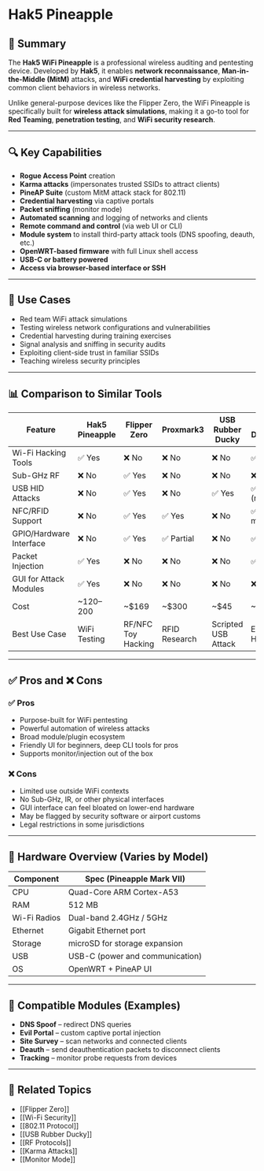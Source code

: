 # Hak5 Pineapple

## 🧠 Summary

The **Hak5 WiFi Pineapple** is a professional wireless auditing and pentesting device. Developed by **Hak5**, it enables **network reconnaissance**, **Man-in-the-Middle (MitM)** attacks, and **WiFi credential harvesting** by exploiting common client behaviors in wireless networks.

Unlike general-purpose devices like the Flipper Zero, the WiFi Pineapple is specifically built for **wireless attack simulations**, making it a go-to tool for **Red Teaming**, **penetration testing**, and **WiFi security research**.

---

## 🔍 Key Capabilities

- **Rogue Access Point** creation
- **Karma attacks** (impersonates trusted SSIDs to attract clients)
- **PineAP Suite** (custom MitM attack stack for 802.11)
- **Credential harvesting** via captive portals
- **Packet sniffing** (monitor mode)
- **Automated scanning** and logging of networks and clients
- **Remote command and control** (via web UI or CLI)
- **Module system** to install third-party attack tools (DNS spoofing, deauth, etc.)
- **OpenWRT-based firmware** with full Linux shell access
- **USB-C or battery powered**
- **Access via browser-based interface or SSH**

---

## 🎯 Use Cases

- Red team WiFi attack simulations
- Testing wireless network configurations and vulnerabilities
- Credential harvesting during training exercises
- Signal analysis and sniffing in security audits
- Exploiting client-side trust in familiar SSIDs
- Teaching wireless security principles

---

## 📊 Comparison to Similar Tools

| Feature                     | Hak5 Pineapple       | Flipper Zero         | Proxmark3            | USB Rubber Ducky     | ESP32 Dev Board      |
|-----------------------------|-----------------------|-----------------------|-----------------------|-----------------------|-----------------------|
| Wi-Fi Hacking Tools         | ✅ Yes                | ❌ No                | ❌ No                | ❌ No                | ✅ (limited)          |
| Sub-GHz RF                  | ❌ No                | ✅ Yes               | ❌ No                | ❌ No                | ❌ No                |
| USB HID Attacks             | ❌ No                | ✅ Yes               | ❌ No                | ✅ Yes               | ✅ (manual)           |
| NFC/RFID Support            | ❌ No                | ✅ Yes               | ✅ Yes               | ❌ No                | ✅ (with modules)     |
| GPIO/Hardware Interface     | ❌ No                | ✅ Yes               | ✅ Partial           | ❌ No                | ✅ Yes                |
| Packet Injection            | ✅ Yes               | ❌ No                | ❌ No                | ❌ No                | ✅ (limited)          |
| GUI for Attack Modules      | ✅ Yes               | ❌ No                | ❌ No                | ❌ No                | ❌ No                |
| Cost                        | ~$120–$200           | ~$169                | ~$300                | ~$45                 | ~$10–$30              |
| Best Use Case               | WiFi Testing         | RF/NFC Toy Hacking    | RFID Research         | Scripted USB Attack   | Embedded Hacking      |

---

## ✅ Pros and ❌ Cons

### ✅ Pros
- Purpose-built for WiFi pentesting
- Powerful automation of wireless attacks
- Broad module/plugin ecosystem
- Friendly UI for beginners, deep CLI tools for pros
- Supports monitor/injection out of the box

### ❌ Cons
- Limited use outside WiFi contexts
- No Sub-GHz, IR, or other physical interfaces
- GUI interface can feel bloated on lower-end hardware
- May be flagged by security software or airport customs
- Legal restrictions in some jurisdictions

---

## 🧱 Hardware Overview (Varies by Model)

| Component         | Spec (Pineapple Mark VII)         |
|------------------|------------------------------------|
| CPU              | Quad-Core ARM Cortex-A53           |
| RAM              | 512 MB                             |
| Wi-Fi Radios     | Dual-band 2.4GHz / 5GHz            |
| Ethernet         | Gigabit Ethernet port              |
| Storage          | microSD for storage expansion      |
| USB              | USB-C (power and communication)    |
| OS               | OpenWRT + PineAP UI                |

---

## 🧩 Compatible Modules (Examples)

- **DNS Spoof** – redirect DNS queries
- **Evil Portal** – custom captive portal injection
- **Site Survey** – scan networks and connected clients
- **Deauth** – send deauthentication packets to disconnect clients
- **Tracking** – monitor probe requests from devices

---

## 🔗 Related Topics

- [[Flipper Zero]]
- [[Wi-Fi Security]]
- [[802.11 Protocol]]
- [[USB Rubber Ducky]]
- [[RF Protocols]]
- [[Karma Attacks]]
- [[Monitor Mode]]
